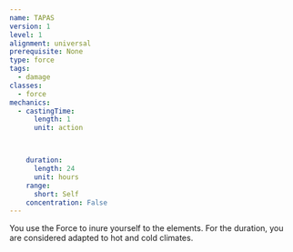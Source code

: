 ```yaml
---
name: TAPAS
version: 1
level: 1
alignment: universal
prerequisite: None
type: force
tags:
  - damage
classes:
  - force
mechanics:
  - castingTime:
      length: 1
      unit: action



    duration:
      length: 24
      unit: hours
    range:
      short: Self
    concentration: False
---
```

You use the Force to inure yourself to the elements. For the duration, you are considered adapted to hot and cold climates.


    